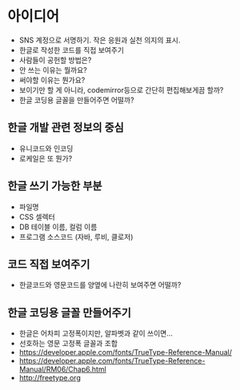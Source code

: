 # 아이디어

* SNS 계정으로 서명하기. 작은 응원과 실천 의지의 표시.
* 한글로 작성한 코드를 직접 보여주기
* 사람들이 공헌할 방법은?
* 안 쓰는 이유는 뭘까요?
* 써야할 이유는 뭔가요?
* 보이기만 할 게 아니라, codemirror등으로 간단히 편집해보게끔 할까?
* 한글 코딩용 글꼴을 만들어주면 어떨까?

## 한글 개발 관련 정보의 중심

* 유니코드와 인코딩
* 로케일은 또 뭔가?


## 한글 쓰기 가능한 부분

* 파일명
* CSS 셀렉터
* DB 테이블 이름, 컬럼 이름
* 프로그램 소스코드 (자바, 루비, 클로저)

## 코드 직접 보여주기

* 한글코드와 영문코드를 양옆에 나란히 보여주면 어떨까?

## 한글 코딩용 글꼴 만들어주기

* 한글은 어차피 고정폭이지만, 알파벳과 같이 쓰이면...
* 선호하는 영문 고정폭 글꼴과 조합
* https://developer.apple.com/fonts/TrueType-Reference-Manual/
* https://developer.apple.com/fonts/TrueType-Reference-Manual/RM06/Chap6.html
* http://freetype.org
